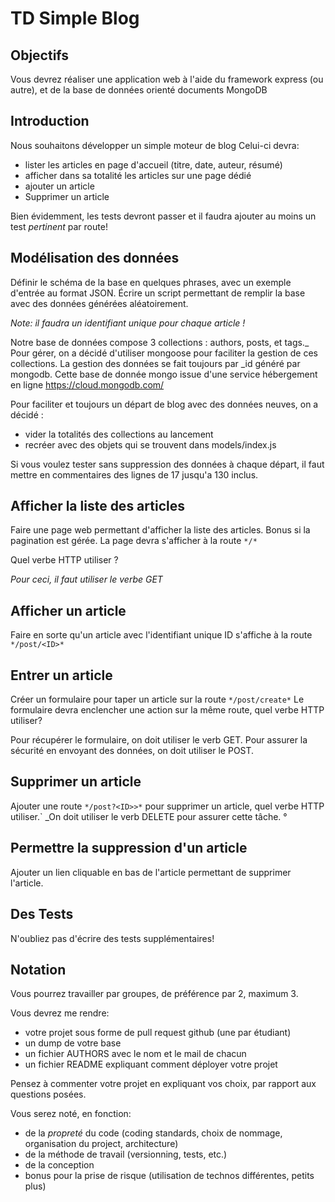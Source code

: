 # TD Simple Blog

## Objectifs

Vous devrez réaliser une application web à l'aide du framework express (ou autre),
et de la base de données orienté documents MongoDB


## Introduction

Nous souhaitons développer un simple moteur de blog
Celui-ci devra:

* lister les articles en page d'accueil (titre, date, auteur, résumé)
* afficher dans sa totalité les articles sur une page dédié
* ajouter un article
* Supprimer un article

Bien évidemment, les tests devront passer et il faudra ajouter au moins un test *pertinent* par route!

## Modélisation des données

Définir le schéma de la base en quelques phrases, avec un exemple d'entrée au format JSON. 
Écrire un script permettant de remplir la base avec des données générées aléatoirement.

_Note: il faudra un identifiant unique pour chaque article !_

Notre base de données compose 3 collections : authors, posts, et tags._
Pour gérer, on a décidé d'utiliser mongoose pour faciliter la gestion de ces collections. La gestion des données se fait toujours par _id généré par mongodb. Cette base de donnée mongo issue d'une service hébergement en ligne  https://cloud.mongodb.com/

Pour faciliter et toujours un départ de blog avec des données neuves, on a décidé :
- vider la totalités des collections au lancement
- recréer avec des objets qui se trouvent dans models/index.js

Si vous voulez tester sans suppression des données à chaque départ, il faut mettre en commentaires des lignes de 17 jusqu'a 130 inclus.



## Afficher la liste des articles

Faire une page web permettant d'afficher la liste des articles. Bonus si la pagination est gérée.
La page devra s'afficher à la route `*/*`

Quel verbe HTTP utiliser ?

_Pour ceci, il faut utiliser le verbe GET_

## Afficher un article

Faire en sorte qu'un article avec l'identifiant unique ID s'affiche à la route `*/post/<ID>*`

## Entrer un article

Créer un formulaire pour taper un article sur la route `*/post/create*`
Le formulaire devra enclencher une action sur la même route, quel verbe HTTP utiliser?

Pour récupérer le formulaire, on doit utiliser le verb GET. Pour assurer la sécurité en envoyant des données, on doit utiliser le POST.

## Supprimer un article

Ajouter une route `*/post?<ID>>*` pour supprimer un article, quel verbe HTTP utiliser.`
_On doit utiliser le verb DELETE pour assurer cette tâche. °

## Permettre la suppression d'un article

Ajouter un lien cliquable en bas de l'article permettant de supprimer l'article.

## Des Tests

N'oubliez pas d'écrire des tests supplémentaires!


## Notation

Vous pourrez travailler par groupes, de préférence par 2, maximum 3.

Vous devrez me rendre:

* votre projet sous forme de pull request github (une par étudiant)
* un dump de votre base
* un fichier AUTHORS avec le nom et le mail de chacun
* un fichier README expliquant comment déployer votre projet


Pensez à commenter votre projet en expliquant vos choix, par rapport aux questions posées.


Vous serez noté, en fonction:

* de la _propreté_ du code (coding standards, choix de nommage, organisation du project, architecture)
* de la méthode de travail (versionning, tests, etc.)
* de la conception
* bonus pour la prise de risque (utilisation de technos différentes, petits plus)

